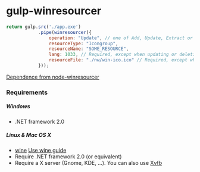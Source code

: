 # gulp-winresourcer

```javascript
return gulp.src('./app.exe')
            .pipe(winresourcer({
                operation: "Update", // one of Add, Update, Extract or Delete
                resourceType: "Icongroup",
                resourceName: "SOME_RESOURCE",
                lang: 1033, // Required, except when updating or deleting
                resourceFile: "./nw/win-ico.ico" // Required, except when deleting
            }));
```

[Dependence from node-winresourcer](https://github.com/felicienfrancois/node-winresourcer)

### Requirements

##### Windows

- .NET framework 2.0


##### Linux & Mac OS X

- [wine](http://www.winehq.org/) [Use wine guide](https://www.davidbaumgold.com/tutorials/wine-mac/)
- Require .NET framework 2.0 (or equivalent)
- Require a X server (Gnome, KDE, ...). You can also use [Xvfb](http://en.wikipedia.org/wiki/Xvfb)


